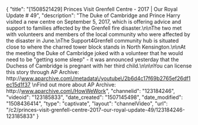 {
    "title": "[1508521429] Princes Visit Grenfell Centre - 2017 | Our Royal Update # 49",
    "description": "The Duke of Cambridge and Prince Harry visited a new centre on September 5, 2017, which is offering advice and support to families affected by the Grenfell fire disaster.\n\nThe two met with volunteers and members of the local community who were affected by the disaster in June.\nThe Support4Grenfell community hub is situated close to where the charred tower block stands in North Kensington.\n\nAt the meeting the Duke of Cambridge joked with a volunteer that he would need to be \"getting some sleep\" - it was announced yesterday that the Duchess of Cambridge is pregnant with her third child.\n\n\nYou can license this story through AP Archive: http:\/\/www.aparchive.com\/metadata\/youtube\/2b6d4c17f69b2765ef26df1ec15d1f37 \nFind out more about AP Archive: http:\/\/www.aparchive.com\/HowWeWork",
    "channelid": "123184246",
    "videoid": "123185833",
    "date_created": "1507145498",
    "date_modified": "1508436414",
    "type": "captivate",
    "layout": "channelVideo",
    "url": "\/c2\/princes-visit-grenfell-centre-2017-our-royal-update-49\/123184246-123185833"
}